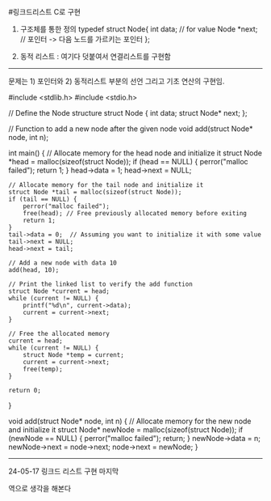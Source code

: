#링크드리스트 C로 구현

1) 구조체를 통한 정의
typedef struct Node{
    int data; // for value
    Node *next; // 포인터 -> 다음 노드를 가르키는 포인터
};

2) 동적 리스트 : 여기다 덧붙여서 연결리스트를 구현함

---

문제는 1) 포인터와 2) 동적리스트 부분의 선언
그리고 기초 연산의 구현임.

#include <stdlib.h>
#include <stdio.h>

// Define the Node structure
struct Node {
    int data;
    struct Node* next;
};

// Function to add a new node after the given node
void add(struct Node* node, int n);

int main() {
    // Allocate memory for the head node and initialize it
    struct Node *head = malloc(sizeof(struct Node));
    if (head == NULL) {
        perror("malloc failed");
        return 1;
    }
    head->data = 1;
    head->next = NULL;

    // Allocate memory for the tail node and initialize it
    struct Node *tail = malloc(sizeof(struct Node));
    if (tail == NULL) {
        perror("malloc failed");
        free(head); // Free previously allocated memory before exiting
        return 1;
    }
    tail->data = 0;  // Assuming you want to initialize it with some value
    tail->next = NULL;
    head->next = tail;

    // Add a new node with data 10
    add(head, 10);

    // Print the linked list to verify the add function
    struct Node *current = head;
    while (current != NULL) {
        printf("%d\n", current->data);
        current = current->next;
    }

    // Free the allocated memory
    current = head;
    while (current != NULL) {
        struct Node *temp = current;
        current = current->next;
        free(temp);
    }

    return 0;
}

void add(struct Node* node, int n) {
    // Allocate memory for the new node and initialize it
    struct Node* newNode = malloc(sizeof(struct Node));
    if (newNode == NULL) {
        perror("malloc failed");
        return;
    }
    newNode->data = n;
    newNode->next = node->next;
    node->next = newNode;
}

---

24-05-17 
링크드 리스트 구현  마지막

역으로 생각을 해본다 




